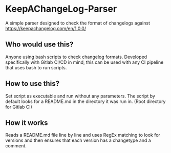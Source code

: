 # KeepAChangeLog-Parser
A simple parser designed to check the format of changelogs against https://keepachangelog.com/en/1.0.0/


## Who would use this?
Anyone using bash scripts to check changelog formats. Developed specifically with Gitlab CI/CD in mind, this can be used with any CI pipeline that uses bash to run scripts.

## How to use this?
Set script as executable and run without any parameters. The script by default looks for a README.md in the directory it was run in. (Root directory for Gitlab CI)

## How it works
Reads a README.md file line by line and uses RegEx matching to look for versions and then ensures that each version has a changetype and a comment.
